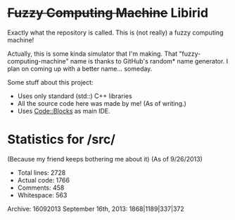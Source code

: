 ~~Fuzzy Computing Machine~~ Libirid
=======================

Exactly what the repository is called. This is (not really) a fuzzy computing machine!

Actually, this is some kinda simulator that I'm making. 
That "fuzzy-computing-machine" name is thanks to GitHub's random* name generator. 
I plan on coming up with a better name... someday.

Some stuff about this project:
* Uses only standard (std::) C++ libraries
* All the source code here was made by me! (As of writing.)
* Uses [Code::Blocks](http://www.codeblocks.org/) as main IDE.

Statistics for /src/
====================
(Because my friend keeps bothering me about it)
(As of 9/26/2013)
* Total lines: 2728
* Actual code: 1766
* Comments: 458
* Whitespace: 563

Archive:
16092013 September 16th, 2013: 1868|1189|337|372
